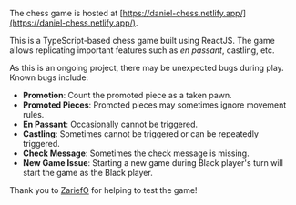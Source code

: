 The chess game is hosted at [https://daniel-chess.netlify.app/](https://daniel-chess.netlify.app/).

This is a TypeScript-based chess game built using ReactJS. The game allows replicating important features such as *en passant*, castling, etc.

As this is an ongoing project, there may be unexpected bugs during play. Known bugs include:
- **Promotion**: Count the promoted piece as a taken pawn.
- **Promoted Pieces**: Promoted pieces may sometimes ignore movement rules.
- **En Passant**: Occasionally cannot be triggered.
- **Castling**: Sometimes cannot be triggered or can be repeatedly triggered.
- **Check Message**: Sometimes the check message is missing.
- **New Game Issue**: Starting a new game during Black player's turn will start the game as the Black player.


Thank you to [ZariefO](https://github.com/ZariefO) for helping to test the game!
